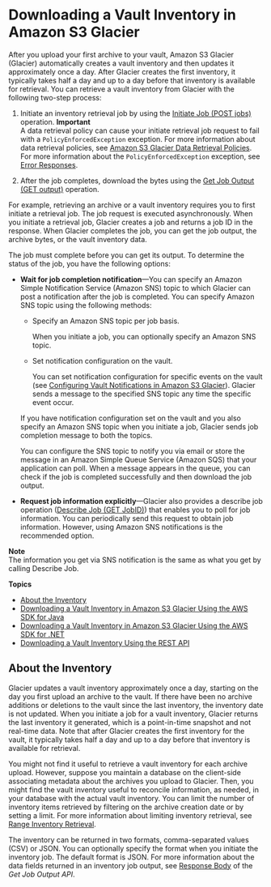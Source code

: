 # Downloading a Vault Inventory in Amazon S3 Glacier<a name="vault-inventory"></a>

After you upload your first archive to your vault, Amazon S3 Glacier \(Glacier\) automatically creates a vault inventory and then updates it approximately once a day\. After Glacier creates the first inventory, it typically takes half a day and up to a day before that inventory is available for retrieval\. You can retrieve a vault inventory from Glacier with the following two\-step process: 

1. Initiate an inventory retrieval job by using the [Initiate Job \(POST jobs\)](api-initiate-job-post.md) operation\.
**Important**  
A data retrieval policy can cause your initiate retrieval job request to fail with a `PolicyEnforcedException` exception\. For more information about data retrieval policies, see [Amazon S3 Glacier Data Retrieval Policies](data-retrieval-policy.md)\. For more information about the `PolicyEnforcedException` exception, see [Error Responses](api-error-responses.md)\.

1. After the job completes, download the bytes using the [Get Job Output \(GET output\)](api-job-output-get.md) operation\. 

For example, retrieving an archive or a vault inventory requires you to first initiate a retrieval job\. The job request is executed asynchronously\. When you initiate a retrieval job, Glacier creates a job and returns a job ID in the response\. When Glacier completes the job, you can get the job output, the archive bytes, or the vault inventory data\. 

The job must complete before you can get its output\. To determine the status of the job, you have the following options:
+ **Wait for job completion notification**—You can specify an Amazon Simple Notification Service \(Amazon SNS\) topic to which Glacier can post a notification after the job is completed\. You can specify Amazon SNS topic using the following methods: 
  + Specify an Amazon SNS topic per job basis\. 

    When you initiate a job, you can optionally specify an Amazon SNS topic\.
  + Set notification configuration on the vault\.

    You can set notification configuration for specific events on the vault \(see [Configuring Vault Notifications in Amazon S3 Glacier](configuring-notifications.md)\)\. Glacier sends a message to the specified SNS topic any time the specific event occur\.

  If you have notification configuration set on the vault and you also specify an Amazon SNS topic when you initiate a job, Glacier sends job completion message to both the topics\. 

  You can configure the SNS topic to notify you via email or store the message in an Amazon Simple Queue Service \(Amazon SQS\) that your application can poll\. When a message appears in the queue, you can check if the job is completed successfully and then download the job output\. 
+ **Request job information explicitly**—Glacier also provides a describe job operation \([Describe Job \(GET JobID\)](api-describe-job-get.md)\) that enables you to poll for job information\. You can periodically send this request to obtain job information\. However, using Amazon SNS notifications is the recommended option\.

**Note**  
The information you get via SNS notification is the same as what you get by calling Describe Job\. 

**Topics**
+ [About the Inventory](#vault-inventory-about)
+ [Downloading a Vault Inventory in Amazon S3 Glacier Using the AWS SDK for Java](retrieving-vault-inventory-java.md)
+ [Downloading a Vault Inventory in Amazon S3 Glacier Using the AWS SDK for \.NET](retrieving-vault-inventory-sdk-dotnet.md)
+ [Downloading a Vault Inventory Using the REST API](retrieving-vault-inventory-rest-api.md)

## About the Inventory<a name="vault-inventory-about"></a>

Glacier updates a vault inventory approximately once a day, starting on the day you first upload an archive to the vault\. If there have been no archive additions or deletions to the vault since the last inventory, the inventory date is not updated\. When you initiate a job for a vault inventory, Glacier returns the last inventory it generated, which is a point\-in\-time snapshot and not real\-time data\. Note that after Glacier creates the first inventory for the vault, it typically takes half a day and up to a day before that inventory is available for retrieval\.

 You might not find it useful to retrieve a vault inventory for each archive upload\. However, suppose you maintain a database on the client\-side associating metadata about the archives you upload to Glacier\. Then, you might find the vault inventory useful to reconcile information, as needed, in your database with the actual vault inventory\. You can limit the number of inventory items retrieved by filtering on the archive creation date or by setting a limit\. For more information about limiting inventory retrieval, see [Range Inventory Retrieval](api-initiate-job-post.md#api-initiate-job-post-vault-inventory-list-filtering)\.

The inventory can be returned in two formats, comma\-separated values \(CSV\) or JSON\. You can optionally specify the format when you initiate the inventory job\. The default format is JSON\. For more information about the data fields returned in an inventory job output, see [Response Body](api-job-output-get.md#api-job-output-get-responses-elements) of the *Get Job Output API*\.